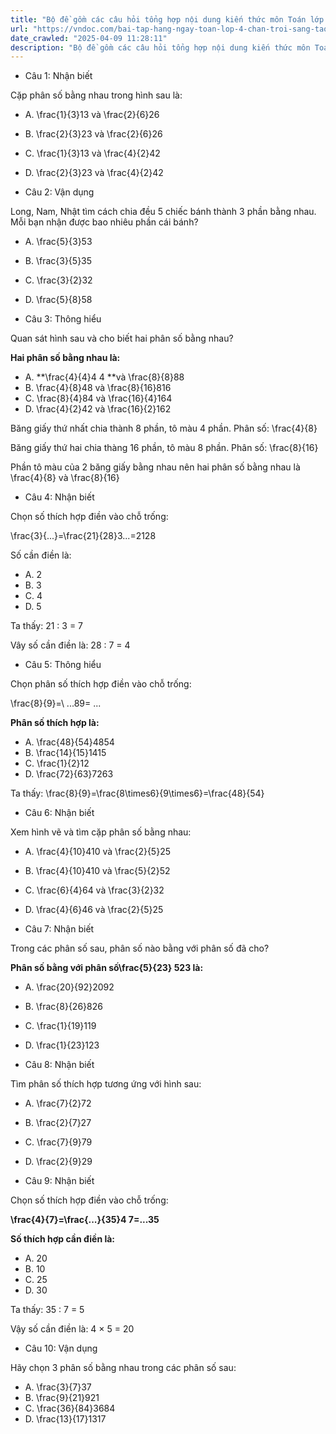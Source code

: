 ```yaml
---
title: "Bộ đề gồm các câu hỏi tổng hợp nội dung kiến thức môn Toán lớp 4 đã học ở Tuần 27 Bài 62: Phân số bằng nhau trong chương trình Toán lớp 4 Tập 2 sách Chân trời sáng tạo, giúp các em ôn tập và luyện giải các dạng bài tập về đơn vị đo diện tích Toán lớp 4. Mời các em cùng luyện tập."
url: "https://vndoc.com/bai-tap-hang-ngay-toan-lop-4-chan-troi-sang-tao-tuan-27-thu-5-339384"
date_crawled: "2025-04-09 11:28:11"
description: "Bộ đề gồm các câu hỏi tổng hợp nội dung kiến thức môn Toán lớp 4 đã học ở Tuần 27 Bài 62: Phân số bằng nhau trong chương trình Toán lớp 4 Tập 2 sách Chân trời sáng tạo, giúp các em ôn tập và luyện giải các dạng bài tập về đơn vị đo diện tích Toán lớp 4. Mời các em cùng luyện tập."
---
```


* Câu 1:  Nhận biết

Cặp phân số bằng nhau trong hình sau là:

  * A. \\frac{1}{3}13 và \\frac{2}{6}26
  * B. \\frac{2}{3}23 và \\frac{2}{6}26
  * C. \\frac{1}{3}13 và \\frac{4}{2}42
  * D. \\frac{2}{3}23 và \\frac{4}{2}42



* Câu 2:  Vận dụng

Long, Nam, Nhật tìm cách chia đều 5 chiếc bánh thành 3 phần bằng nhau. Mỗi bạn nhận được bao nhiêu phần cái bánh?

  * A. \\frac{5}{3}53
  * B. \\frac{3}{5}35
  * C. \\frac{3}{2}32
  * D. \\frac{5}{8}58



* Câu 3:  Thông hiểu

Quan sát hình sau và cho biết hai phân số bằng nhau?

**Hai phân số bằng nhau là:**

  * A. **\\frac{4}{4}4 4 **và \\frac{8}{8}88
  * B. \\frac{4}{8}48 và \\frac{8}{16}816
  * C. \\frac{8}{4}84 và \\frac{16}{4}164
  * D. \\frac{4}{2}42 và \\frac{16}{2}162



Băng giấy thứ nhất chia thành 8 phần, tô màu 4 phần. Phân số: \\frac{4}{8}

Băng giấy thứ hai chia thàng 16 phần, tô màu 8 phần. Phân số: \\frac{8}{16}

Phần tô màu của 2 băng giấy bằng nhau nên hai phân số bằng nhau là \\frac{4}{8} và \\frac{8}{16}

* Câu 4:  Nhận biết

Chọn số thích hợp điền vào chỗ trống:

\\frac{3}{...}=\\frac{21}{28}3...=2128

Số cần điền là:

  * A. 2 
  * B. 3 
  * C. 4 
  * D. 5 



Ta thấy: 21 : 3 = 7

Vây số cần điền là: 28 : 7 = 4

* Câu 5:  Thông hiểu

Chọn phân số thích hợp điền vào chỗ trống:

\\frac{8}{9}=\\ ...89= ...

**Phân số thích hợp là:**

  * A. \\frac{48}{54}4854
  * B. \\frac{14}{15}1415
  * C. \\frac{1}{2}12
  * D. \\frac{72}{63}7263



Ta thấy: \\frac{8}{9}=\\frac{8\\times6}{9\\times6}=\\frac{48}{54}

* Câu 6:  Nhận biết

Xem hình vẽ và tìm cặp phân số bằng nhau:

  * A. \\frac{4}{10}410 và \\frac{2}{5}25
  * B. \\frac{4}{10}410 và \\frac{5}{2}52
  * C. \\frac{6}{4}64 và \\frac{3}{2}32
  * D. \\frac{4}{6}46 và \\frac{2}{5}25



* Câu 7:  Nhận biết

Trong các phân số sau, phân số nào bằng với phân số đã cho?

**Phân số bằng với phân số\\frac{5}{23} 523 là:**

  * A. \\frac{20}{92}2092
  * B. \\frac{8}{26}826
  * C. \\frac{1}{19}119
  * D. \\frac{1}{23}123



* Câu 8:  Nhận biết

Tìm phân số thích hợp tương ứng với hình sau:

  * A. \\frac{7}{2}72
  * B. \\frac{2}{7}27
  * C. \\frac{7}{9}79
  * D. \\frac{2}{9}29



* Câu 9:  Nhận biết

Chọn số thích hợp điền vào chỗ trống:

**\\frac{4}{7}=\\frac{...}{35}4 7=...35**

**Số thích hợp cần điền là:**

  * A. 20 
  * B. 10 
  * C. 25 
  * D. 30 



Ta thấy: 35 : 7 = 5

Vậy số cần điền là: 4 × 5 = 20

* Câu 10:  Vận dụng

Hãy chọn 3 phân số bằng nhau trong các phân số sau:

  * A. \\frac{3}{7}37
  * B. \\frac{9}{21}921
  * C. \\frac{36}{84}3684
  * D. \\frac{13}{17}1317


